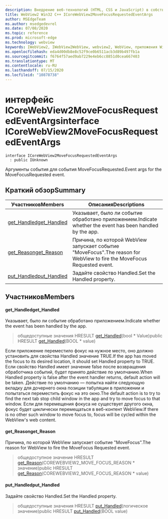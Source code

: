 ```yaml
---
description: Внедрение веб-технологий (HTML, CSS и JavaScript) в собственные приложения с помощью элемента управления Microsoft Edge WebView2
title: WebView2 Win32 C++ ICoreWebView2MoveFocusRequestedEventArgs
author: MSEdgeTeam
ms.author: msedgedevrel
ms.date: 07/08/2020
ms.topic: reference
ms.prod: microsoft-edge
ms.technology: webview
keywords: IWebView2, IWebView2WebView, webview2, WebView, приложения Win32, Win32, EDGE, ICoreWebView2, ICoreWebView2Controller, управление браузером, EDGE HTML, ICoreWebView2MoveFocusRequestedEventArgs
ms.openlocfilehash: eda4d00db8e8c52f9ce0b6511acb3d89b497fb1a
ms.sourcegitcommit: f6764f57aed9ab7229e4eb6cc8851d0cea667403
ms.translationtype: MT
ms.contentlocale: ru-RU
ms.lasthandoff: 07/15/2020
ms.locfileid: "10878738"
---
```

# <span data-ttu-id="dce5b-104">интерфейс ICoreWebView2MoveFocusRequestedEventArgs</span><span class="sxs-lookup"><span data-stu-id="dce5b-104">interface ICoreWebView2MoveFocusRequestedEventArgs</span></span> 

```
interface ICoreWebView2MoveFocusRequestedEventArgs
  : public IUnknown
```

<span data-ttu-id="dce5b-105">Аргументы события для события MoveFocusRequested.</span><span class="sxs-lookup"><span data-stu-id="dce5b-105">Event args for the MoveFocusRequested event.</span></span>

## <span data-ttu-id="dce5b-106">Краткий обзор</span><span class="sxs-lookup"><span data-stu-id="dce5b-106">Summary</span></span>

 <span data-ttu-id="dce5b-107">Участников</span><span class="sxs-lookup"><span data-stu-id="dce5b-107">Members</span></span>                        | <span data-ttu-id="dce5b-108">Описания</span><span class="sxs-lookup"><span data-stu-id="dce5b-108">Descriptions</span></span>
--------------------------------|---------------------------------------------
[<span data-ttu-id="dce5b-109">get_Handled</span><span class="sxs-lookup"><span data-stu-id="dce5b-109">get_Handled</span></span>](#get_handled) | <span data-ttu-id="dce5b-110">Указывает, было ли событие обработано приложением.</span><span class="sxs-lookup"><span data-stu-id="dce5b-110">Indicate whether the event has been handled by the app.</span></span>
[<span data-ttu-id="dce5b-111">get_Reason</span><span class="sxs-lookup"><span data-stu-id="dce5b-111">get_Reason</span></span>](#get_reason) | <span data-ttu-id="dce5b-112">Причина, по которой WebView запускает событие "MoveFocus".</span><span class="sxs-lookup"><span data-stu-id="dce5b-112">The reason for WebView to fire the MoveFocus Requested event.</span></span>
[<span data-ttu-id="dce5b-113">put_Handled</span><span class="sxs-lookup"><span data-stu-id="dce5b-113">put_Handled</span></span>](#put_handled) | <span data-ttu-id="dce5b-114">Задайте свойство Handled.</span><span class="sxs-lookup"><span data-stu-id="dce5b-114">Set the Handled property.</span></span>

## <span data-ttu-id="dce5b-115">Участников</span><span class="sxs-lookup"><span data-stu-id="dce5b-115">Members</span></span>

#### <span data-ttu-id="dce5b-116">get_Handled</span><span class="sxs-lookup"><span data-stu-id="dce5b-116">get_Handled</span></span> 

<span data-ttu-id="dce5b-117">Указывает, было ли событие обработано приложением.</span><span class="sxs-lookup"><span data-stu-id="dce5b-117">Indicate whether the event has been handled by the app.</span></span>

> <span data-ttu-id="dce5b-118">общедоступные значения HRESULT [get_Handled](#get_handled)(bool \* Value)</span><span class="sxs-lookup"><span data-stu-id="dce5b-118">public HRESULT [get_Handled](#get_handled)(BOOL \* value)</span></span>

<span data-ttu-id="dce5b-119">Если приложение переместило фокус на нужное место, оно должно установить для свойства Handled значение TRUE.</span><span class="sxs-lookup"><span data-stu-id="dce5b-119">If the app has moved the focus to its desired location, it should set Handled property to TRUE.</span></span> <span data-ttu-id="dce5b-120">Если свойство Handled имеет значение false после возвращения обработчика событий, будет принято действие по умолчанию.</span><span class="sxs-lookup"><span data-stu-id="dce5b-120">When Handled property is false after the event handler returns, default action will be taken.</span></span> <span data-ttu-id="dce5b-121">Действие по умолчанию — попытка найти следующую вкладку для дочернего окна позиции табуляции в приложении и попытаться переместить фокус на это окно.</span><span class="sxs-lookup"><span data-stu-id="dce5b-121">The default action is to try to find the next tab stop child window in the app and try to move focus to that window.</span></span> <span data-ttu-id="dce5b-122">Если для перемещения фокуса не существует другого окна, фокус будет циклически перемещаться в веб-контент WebView.</span><span class="sxs-lookup"><span data-stu-id="dce5b-122">If there is no other such window to move focus to, focus will be cycled within the WebView's web content.</span></span>

#### <span data-ttu-id="dce5b-123">get_Reason</span><span class="sxs-lookup"><span data-stu-id="dce5b-123">get_Reason</span></span> 

<span data-ttu-id="dce5b-124">Причина, по которой WebView запускает событие "MoveFocus".</span><span class="sxs-lookup"><span data-stu-id="dce5b-124">The reason for WebView to fire the MoveFocus Requested event.</span></span>

> <span data-ttu-id="dce5b-125">общедоступное значение HRESULT [get_Reason](#get_reason)(COREWEBVIEW2_MOVE_FOCUS_REASON \* значение)</span><span class="sxs-lookup"><span data-stu-id="dce5b-125">public HRESULT [get_Reason](#get_reason)(COREWEBVIEW2_MOVE_FOCUS_REASON \* value)</span></span>

#### <span data-ttu-id="dce5b-126">put_Handled</span><span class="sxs-lookup"><span data-stu-id="dce5b-126">put_Handled</span></span> 

<span data-ttu-id="dce5b-127">Задайте свойство Handled.</span><span class="sxs-lookup"><span data-stu-id="dce5b-127">Set the Handled property.</span></span>

> <span data-ttu-id="dce5b-128">общедоступные значения HRESULT [put_Handled](#put_handled)(логическое значение)</span><span class="sxs-lookup"><span data-stu-id="dce5b-128">public HRESULT [put_Handled](#put_handled)(BOOL value)</span></span>

